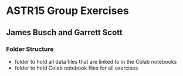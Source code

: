 # ASTR15 Group Exercises
## James Busch and Garrett Scott

### Folder Structure
* folder to hold all data files that are linked to in the Colab notebooks
* folder to hold Colab notebook files for all exercises
